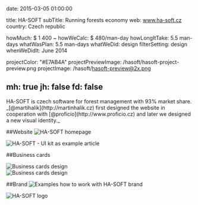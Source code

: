 date: 2015-03-05 01:00:00

title: HA-SOFT
subTitle: Running forests economy
web: www.ha-soft.cz
country: Czech republic

howMuch: $ 1 400 ~
howWeCalc: $ 480/man-day
howLongItTake: 5.5 man-days
whatWasPlan: 5.5 man-days
whatWeDid: design
filterSetting: design
whenWeDidIt: June 2014

projectColor: "#E7AB4A"
projectPreviewImage: /hasoft/hasoft-project-preview.png
projectImage: /hasoft/hasoft-preview@2x.png


mh: true
jh: false
fd: false
---



<div id="description" class="description">
HA-SOFT is czech software for forest management with 93% market share.
_[@martihalik](http://martinhalik.cz) first designed the website in cooperation with [@proficio](http://www.proficio.cz) and later we designed a new visual identity._
</div>

##Website
<img class="container-page"
  src="/hasoft/hasoft-home.png"
  srcset="/hasoft/hasoft-home@2x.png 2000w,
          /hasoft/hasoft-home.png 1280w,
          /hasoft/hasoft-home@small.png 800w,"
  sizes="100%"
  alt="HA-SOFT homepage">

<img class="container-page"
  src="/hasoft/article.png"
  srcset="/hasoft/article@2x.png 2000w,
          /hasoft/article.png 1280w,
          /hasoft/article@small.png 800w,"
  sizes="100%"
  alt="HA-SOFT - UI kit as example article">


##Business cards
<div class="portraits">
  <div class="portrait left">
    <img class="mobile-portrait"
    src="/hasoft/hasoft-business-cards-2.png"
    srcset="/hasoft/hasoft-business-cards-2@2x.png 2000w,
            /hasoft/hasoft-business-cards-2.png 1280w,
            /hasoft/hasoft-business-cards-2@small.png 800w,"
    sizes="100%"
    alt="Business cards design">
  </div>
  <div class="portrait right">
    <img class="mobile-portrait"
    src="/hasoft/hasoft-business-cards.png"
    srcset="/hasoft/hasoft-business-cards@2x.png 2000w,
            /hasoft/hasoft-business-cards.png 1280w,
            /hasoft/hasoft-business-cards@small.png 800w,"
    sizes="100%"
    alt="Business cards design">
  </div>
</div>

##Brand
<img class="container-page"
  src="/hasoft/hasoft-identity.png"
  srcset="/hasoft/hasoft-identity@2x.png 2000w,
          /hasoft/hasoft-identity.png 1280w,
          /hasoft/hasoft-identity@small.png 800w,"
  sizes="100%"
  alt="Examples how to work with HA-SOFT brand">

<img class="container-page"
  src="/hasoft/hasoft-identity.png"
  srcset="/hasoft/hasoft-logo@2x.png 2000w,
          /hasoft/hasoft-logo.png 1280w,
          /hasoft/hasoft-logo@small.png 800w,"
  sizes="100%"
  alt="HA-SOFT logo">
